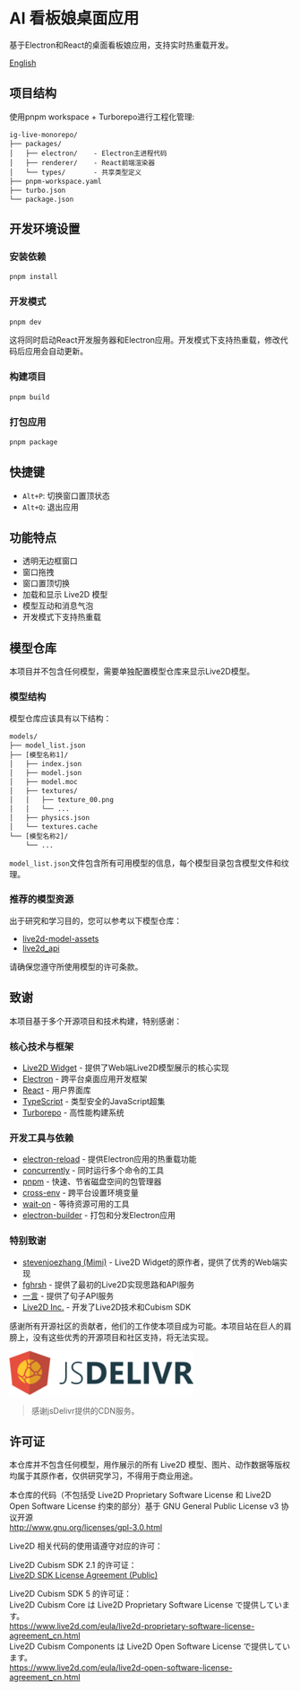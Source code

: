 # AI 看板娘桌面应用

基于Electron和React的桌面看板娘应用，支持实时热重载开发。

[English](README.en.md)

## 项目结构

使用pnpm workspace + Turborepo进行工程化管理:

```
ig-live-monorepo/
├── packages/
│   ├── electron/    - Electron主进程代码
│   ├── renderer/    - React前端渲染器
│   └── types/       - 共享类型定义
├── pnpm-workspace.yaml
├── turbo.json
└── package.json
```

## 开发环境设置

### 安装依赖

```bash
pnpm install
```

### 开发模式

```bash
pnpm dev
```

这将同时启动React开发服务器和Electron应用。开发模式下支持热重载，修改代码后应用会自动更新。

### 构建项目

```bash
pnpm build
```

### 打包应用

```bash
pnpm package
```

## 快捷键

- `Alt+P`: 切换窗口置顶状态
- `Alt+Q`: 退出应用

## 功能特点

- 透明无边框窗口
- 窗口拖拽
- 窗口置顶切换
- 加载和显示 Live2D 模型
- 模型互动和消息气泡
- 开发模式下支持热重载

## 模型仓库

本项目并不包含任何模型，需要单独配置模型仓库来显示Live2D模型。

### 模型结构

模型仓库应该具有以下结构：

```
models/
├── model_list.json
├── [模型名称1]/
│   ├── index.json
│   ├── model.json
│   ├── model.moc
│   ├── textures/
│   │   ├── texture_00.png
│   │   └── ...
│   ├── physics.json
│   └── textures.cache
└── [模型名称2]/
    └── ...
```

`model_list.json`文件包含所有可用模型的信息，每个模型目录包含模型文件和纹理。

### 推荐的模型资源

出于研究和学习目的，您可以参考以下模型仓库：

- [live2d-model-assets](https://github.com/zenghongtu/live2d-model-assets)
- [live2d_api](https://github.com/fghrsh/live2d_api)

请确保您遵守所使用模型的许可条款。

## 致谢

本项目基于多个开源项目和技术构建，特别感谢：

### 核心技术与框架

- [Live2D Widget](https://github.com/stevenjoezhang/live2d-widget) - 提供了Web端Live2D模型展示的核心实现
- [Electron](https://www.electronjs.org/) - 跨平台桌面应用开发框架
- [React](https://reactjs.org/) - 用户界面库
- [TypeScript](https://www.typescriptlang.org/) - 类型安全的JavaScript超集
- [Turborepo](https://turbo.build/) - 高性能构建系统

### 开发工具与依赖

- [electron-reload](https://github.com/yan-foto/electron-reload) - 提供Electron应用的热重载功能
- [concurrently](https://github.com/open-cli-tools/concurrently) - 同时运行多个命令的工具
- [pnpm](https://pnpm.io/) - 快速、节省磁盘空间的包管理器
- [cross-env](https://github.com/kentcdodds/cross-env) - 跨平台设置环境变量
- [wait-on](https://github.com/jeffbski/wait-on) - 等待资源可用的工具
- [electron-builder](https://www.electron.build/) - 打包和分发Electron应用

### 特别致谢

- [stevenjoezhang (Mimi)](https://github.com/stevenjoezhang) - Live2D Widget的原作者，提供了优秀的Web端实现
- [fghrsh](https://www.fghrsh.net/post/123.html) - 提供了最初的Live2D实现思路和API服务
- [一言](https://hitokoto.cn) - 提供了句子API服务
- [Live2D Inc.](https://www.live2d.com/) - 开发了Live2D技术和Cubism SDK

感谢所有开源社区的贡献者，他们的工作使本项目成为可能。本项目站在巨人的肩膀上，没有这些优秀的开源项目和社区支持，将无法实现。

<a href="https://www.jsdelivr.com">
  <img alt="jsDelivr Logo" height="80" src="https://raw.githubusercontent.com/jsdelivr/jsdelivr-media/master/default/svg/jsdelivr-logo-horizontal.svg">
</a>

> 感谢jsDelivr提供的CDN服务。

## 许可证

本仓库并不包含任何模型，用作展示的所有 Live2D 模型、图片、动作数据等版权均属于其原作者，仅供研究学习，不得用于商业用途。

本仓库的代码（不包括受 Live2D Proprietary Software License 和 Live2D Open Software License 约束的部分）基于 GNU General Public License v3 协议开源  
http://www.gnu.org/licenses/gpl-3.0.html

Live2D 相关代码的使用请遵守对应的许可：

Live2D Cubism SDK 2.1 的许可证：  
[Live2D SDK License Agreement (Public)](https://docs.google.com/document/d/10tz1WrycskzGGBOhrAfGiTSsgmyFy8D9yHx9r_PsN8I/)

Live2D Cubism SDK 5 的许可证：  
Live2D Cubism Core は Live2D Proprietary Software License で提供しています。  
https://www.live2d.com/eula/live2d-proprietary-software-license-agreement_cn.html  
Live2D Cubism Components は Live2D Open Software License で提供しています。  
https://www.live2d.com/eula/live2d-open-software-license-agreement_cn.html